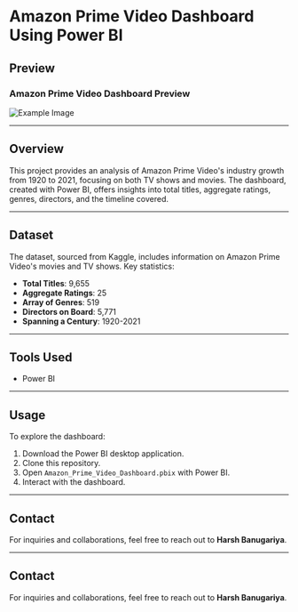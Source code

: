 # Amazon Prime Video Dashboard Using Power BI

## Preview

### Amazon Prime Video Dashboard Preview
 ![Example Image](https://github.com/user-attachments/assets/91b636e7-f4d5-42c0-b32d-ba2b9c346fc0)

---

## Overview

This project provides an analysis of Amazon Prime Video's industry growth from 1920 to 2021, focusing on both TV shows and movies. The dashboard, created with Power BI, offers insights into total titles, aggregate ratings, genres, directors, and the timeline covered.

---

## Dataset

The dataset, sourced from Kaggle, includes information on Amazon Prime Video's movies and TV shows. Key statistics:
- **Total Titles**: 9,655
- **Aggregate Ratings**: 25
- **Array of Genres**: 519
- **Directors on Board**: 5,771
- **Spanning a Century**: 1920-2021

---

## Tools Used

- Power BI

---

## Usage

To explore the dashboard:
1. Download the Power BI desktop application.
2. Clone this repository.
3. Open `Amazon_Prime_Video_Dashboard.pbix` with Power BI.
4. Interact with the dashboard.

---

## Contact

For inquiries and collaborations, feel free to reach out to **Harsh Banugariya**.

---

## Contact

For inquiries and collaborations, feel free to reach out to **Harsh Banugariya**.
